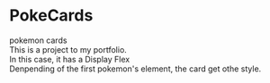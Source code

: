 # PokeCards
 pokemon cards <br>
This is a project to my portfolio. <br>
In this case, it has a Display Flex <br>
Denpending of the first pokemon's element, the card get othe style.
